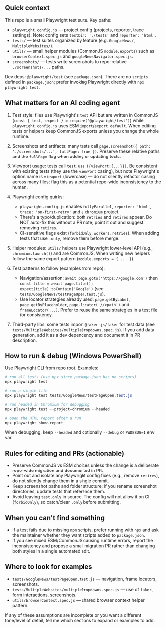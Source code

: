 ## Quick context

This repo is a small Playwright test suite. Key paths:

- `playwright.config.js` — project config (projects, reporter, trace settings). Note: config sets `testDir: './tests'` and `reporter: 'html'`.
- `tests/` — test suites organized by feature (e.g. `GoogleNews/`, `MultipleWebsites/`).
- `utils/` — small helper modules (CommonJS `module.exports`) such as `browserContext.spec.js` and `googleNewsNavigator.spec.js`.
- `screenshots/` — tests write screenshots to repo-relative `./screenshots/...` paths.

Dev deps: `@playwright/test` (see `package.json`). There are no `scripts` defined in `package.json`; prefer invoking Playwright directly with `npx playwright test`.

## What matters for an AI coding agent

1. Test style: files use Playwright's `test` API but are written in CommonJS (`const { test, expect } = require('@playwright/test')`) while `playwright.config.js` uses ESM `import`/`export default`. When editing tests or helpers keep CommonJS exports unless you change the whole runtime.

2. Screenshots and artifacts: many tests call `page.screenshot({ path: './screenshots/...', fullPage: true })`. Preserve these relative paths and the `fullPage` flag when adding or updating tests.

3. Viewport usage: tests call `test.use ({viewPort:{...}})`. Be consistent with existing tests (they use the `viewPort` casing), but note Playwright's option name is `viewport` (lowercase) — do not silently refactor casing across many files; flag this as a potential repo-wide inconsistency to the human.

4. Playwright config quirks:
   - `playwright.config.js` enables `fullyParallel`, `reporter: 'html'`, `trace: 'on-first-retry'` and a `chromium` project.
   - There's a typo/duplication: both `retries` and `retires` appear. Do NOT auto-fix this without a PR note; point it out and suggest removing `retires`.
   - CI-sensitive flags exist (`forbidOnly`, `workers`, `retries`). When adding tests that use `.only`, remove them before merge.

5. Helper modules: `utils/` helpers use Playwright lower-level API (e.g., `chromium.launch()`) and are CommonJS. When writing new helpers follow the same export pattern (`module.exports = { ... }`).

6. Test patterns to follow (examples from repo):
   - Navigation/assertion: `await page.goto('https://google.com')` then `const title = await page.title(); expect(title).toContain('Google')` (see `tests/GoogleNews/testPageOpen.test.js`).
   - Use locator strategies already used: `page.getByLabel`, `page.getByPlaceholder`, `page.locator('//xpath')` and `frameLocator(...)`. Prefer to reuse the same strategies in a test file for consistency.

7. Third-party libs: some tests import `@faker-js/faker` for test data (see `tests/MultipleWebsites/multipleDropdowns.spec.js`). If you add data generation, add it as a dev dependency and document it in PR description.

## How to run & debug (Windows PowerShell)

Use Playwright CLI from repo root. Examples:

```powershell
# run all tests (use npx since package.json has no scripts)
npx playwright test

# run a single file
npx playwright test tests/GoogleNews/testPageOpen.test.js

# run headed in Chromium for debugging
npx playwright test --project=chromium --headed

# open the HTML report after a run
npx playwright show-report
```

When debugging, keep `--headed` and optionally `--debug` or `PWDEBUG=1` env var.

## Rules for editing and PRs (actionable)

- Preserve CommonJS vs ESM choices unless the change is a deliberate repo-wide migration and documented in PR.
- Point out and isolate any Playwright config fixes (e.g., remove `retires`), do not silently change them in a single commit.
- Keep screenshot paths and folder structure; if you rename screenshot directories, update tests that reference them.
- Avoid leaving `test.only` in source. The config will not allow it on CI (`forbidOnly`), so catch/clear `.only` before submitting.

## When you can't find something

- If a test fails due to missing `npm` scripts, prefer running with `npx` and ask the maintainer whether they want scripts added to `package.json`.
- If you see mixed ESM/CommonJS causing runtime errors, report the inconsistency and propose a small migration PR rather than changing both styles in a single automated edit.

## Where to look for examples

- `tests/GoogleNews/testPageOpen.test.js` — navigation, frame locators, screenshots.
- `tests/MultipleWebsites/multipleDropdowns.spec.js` — use of `faker`, form interactions, screenshots.
- `utils/browserContext.spec.js` — shared browser context helper pattern.

If any of these assumptions are incomplete or you want a different tone/level of detail, tell me which sections to expand or examples to add.
